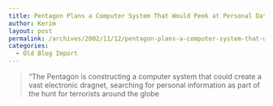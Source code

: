 ```yaml
---
title: Pentagon Plans a Computer System That Would Peek at Personal Data of Americans
author: Kerim
layout: post
permalink: /archives/2002/11/12/pentagon-plans-a-computer-system-that-would-peek-at-personal-data-of-americans/
categories:
  - Old Blog Import
---
```


>   &#8220;The Pentagon is constructing a computer system that could create a vast electronic dragnet, searching for personal information as part of the hunt for terrorists around the globe  
>   

>   
>  